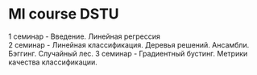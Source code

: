 # Ml course DSTU
1 семинар - Введение. Линейная регрессия\
2 семинар - Линейная классификация. Деревья решений. Ансамбли. Бэггинг. Случайный лес.
3 семинар - Градиентный бустинг. Метрики качества классификации.
